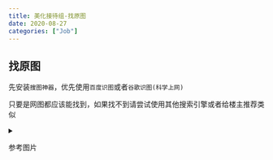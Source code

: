 ```yaml
---
title: 美化接待组-找原图
date: 2020-08-27
categories: ["Job"]
---
```


## 找原图

先安装`搜图神器`，优先使用`百度识图`或者`谷歌识图(科学上网)`

只要是网图都应该能找到，如果找不到请尝试使用其他搜索引擎或者给楼主推荐类似

<details blue=""><summary> <p>参考图片</p> </summary>
              <div class="content">
<center style="padding-bottom: 10px;">
<a style="color: #1B9AF7;" href="https://pan.lanzou.com/i9qbrgj" class="button button-glow button-border button-rounded button-primary" data-pjax-state="">搜图神器</a>
</center>

<figure><img src="https://p.ananas.chaoxing.com/star3/origin/ca932bde2c5e5572041d71d9b80e2a7f.jpg" data-sizes="auto" data-src="https://p.ananas.chaoxing.com/star3/origin/ca932bde2c5e5572041d71d9b80e2a7f.jpg" alt="UqpSyL" class="lazyautosizes lazyloaded" sizes="446px"><figcaption class="image-caption"></figcaption></figure>

<figure><img src="https://p.ananas.chaoxing.com/star3/origin/7ff8f5e40ad100e1998fef0b26b7aac2.jpg" data-sizes="auto" data-src="https://p.ananas.chaoxing.com/star3/origin/7ff8f5e40ad100e1998fef0b26b7aac2.jpg" alt="UqpSyL" class="lazyautosizes lazyloaded" sizes="446px"><figcaption class="image-caption"></figcaption></figure>


              </div>
            </details>



